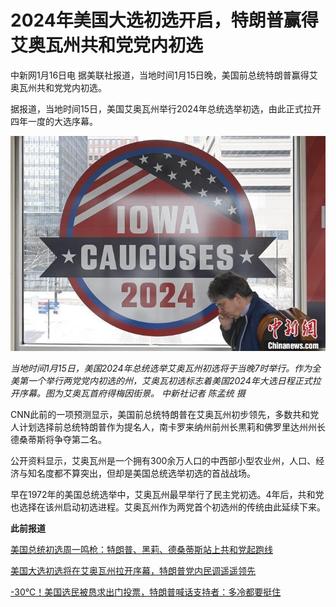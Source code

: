 # 2024年美国大选初选开启，特朗普赢得艾奥瓦州共和党党内初选

中新网1月16日电 据美联社报道，当地时间1月15日晚，美国前总统特朗普赢得艾奥瓦州共和党党内初选。

据报道，当地时间15日，美国艾奥瓦州举行2024年总统选举初选，由此正式拉开四年一度的大选序幕。

![7641cac7a8eb56d73d1df4007edef365.jpg](https://raw.githubusercontent.com/qqhsx/qqnews_image/main/2024/01/16/2024年美国大选初选开启，特朗普赢得艾奥瓦州共和党党内初选/7641cac7a8eb56d73d1df4007edef365.jpg)

_当地时间1月15日，美国2024年总统选举艾奥瓦州初选将于当晚7时举行。作为全美第一个举行两党党内初选的州，艾奥瓦初选标志着美国2024年大选日程正式拉开序幕。图为艾奥瓦首府得梅因街景。
中新社记者 陈孟统 摄_

CNN此前的一项预测显示，美国前总统特朗普在艾奥瓦州初步领先，多数共和党人计划选择前总统特朗普作为提名人，南卡罗来纳州前州长黒莉和佛罗里达州州长德桑蒂斯将争夺第二名。

公开资料显示，艾奥瓦州是一个拥有300余万人口的中西部小型农业州，人口、经济与知名度都不算突出，但却是美国总统选举初选的首战战场。

早在1972年的美国总统选举中，艾奥瓦州最早举行了民主党初选。4年后，共和党也选择在该州启动初选进程。艾奥瓦州作为两党首个初选州的传统由此延续下来。

**此前报道**

[美国总统初选周一鸣枪：特朗普、黑莉、德桑蒂斯站上共和党起跑线 ](https://news.qq.com/rain/a/20240114A01QZJ00)

[美国大选初选将在艾奥瓦州拉开序幕，特朗普党内民调遥遥领先 ](https://news.qq.com/rain/a/20240114A06XJ300)

[-30℃！美国选民被恳求出门投票，特朗普喊话支持者：多冷都要挺住
](https://news.qq.com/rain/a/20240116A00WMX00)

